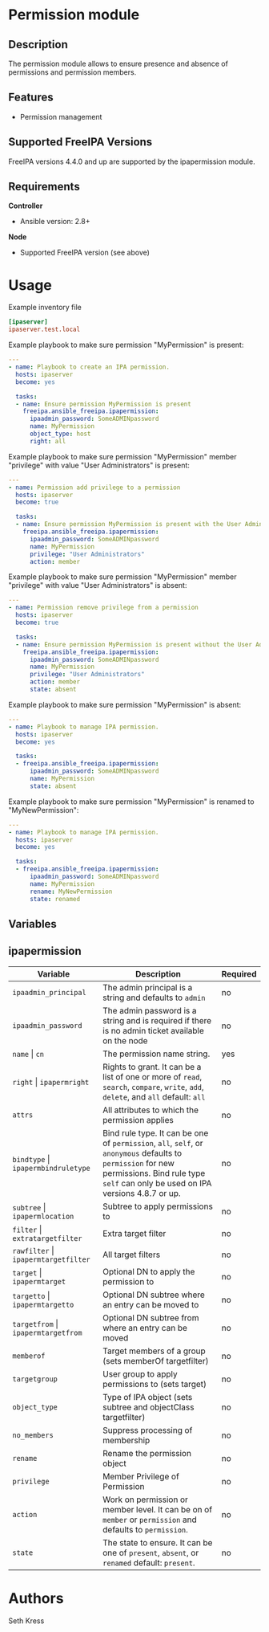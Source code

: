 Permission module
============

Description
-----------

The permission module allows to ensure presence and absence of permissions and permission members.

Features
--------

* Permission management


Supported FreeIPA Versions
--------------------------

FreeIPA versions 4.4.0 and up are supported by the ipapermission module.


Requirements
------------

**Controller**
* Ansible version: 2.8+

**Node**
* Supported FreeIPA version (see above)


Usage
=====

Example inventory file

```ini
[ipaserver]
ipaserver.test.local
```


Example playbook to make sure permission "MyPermission" is present:

```yaml
---
- name: Playbook to create an IPA permission.
  hosts: ipaserver
  become: yes

  tasks:
  - name: Ensure permission MyPermission is present
    freeipa.ansible_freeipa.ipapermission:
      ipaadmin_password: SomeADMINpassword
      name: MyPermission
      object_type: host
      right: all
```

Example playbook to make sure permission "MyPermission" member "privilege" with value "User Administrators" is present:

```yaml
---
- name: Permission add privilege to a permission
  hosts: ipaserver
  become: true

  tasks:
  - name: Ensure permission MyPermission is present with the User Administrators privilege present
    freeipa.ansible_freeipa.ipapermission:
      ipaadmin_password: SomeADMINpassword
      name: MyPermission
      privilege: "User Administrators"
      action: member
```


Example playbook to make sure permission "MyPermission" member "privilege" with value "User Administrators" is absent:


```yaml
---
- name: Permission remove privilege from a permission
  hosts: ipaserver
  become: true

  tasks:
  - name: Ensure permission MyPermission is present without the User Administrators privilege
    freeipa.ansible_freeipa.ipapermission:
      ipaadmin_password: SomeADMINpassword
      name: MyPermission
      privilege: "User Administrators"
      action: member
      state: absent
```


Example playbook to make sure permission "MyPermission" is absent:

```yaml
---
- name: Playbook to manage IPA permission.
  hosts: ipaserver
  become: yes

  tasks:
  - freeipa.ansible_freeipa.ipapermission:
      ipaadmin_password: SomeADMINpassword
      name: MyPermission
      state: absent
```

Example playbook to make sure permission "MyPermission" is renamed to "MyNewPermission":

```yaml
---
- name: Playbook to manage IPA permission.
  hosts: ipaserver
  become: yes

  tasks:
  - freeipa.ansible_freeipa.ipapermission:
      ipaadmin_password: SomeADMINpassword
      name: MyPermission
      rename: MyNewPermission
      state: renamed
```




Variables
---------

ipapermission
-------

Variable | Description | Required
-------- | ----------- | --------
`ipaadmin_principal` | The admin principal is a string and defaults to `admin` | no
`ipaadmin_password` | The admin password is a string and is required if there is no admin ticket available on the node | no
`name` \| `cn` | The permission name string. | yes
`right` \| `ipapermright` | Rights to grant. It can be a list of one or more of `read`, `search`, `compare`, `write`, `add`, `delete`, and `all` default: `all` | no
`attrs` | All attributes to which the permission applies | no
`bindtype` \| `ipapermbindruletype` | Bind rule type. It can be one of `permission`, `all`, `self`, or `anonymous` defaults to `permission` for new permissions. Bind rule type `self` can only be used on IPA versions 4.8.7 or up.| no
`subtree` \| `ipapermlocation` | Subtree to apply permissions to | no
`filter` \| `extratargetfilter` | Extra target filter | no
`rawfilter` \| `ipapermtargetfilter` | All target filters | no
`target` \| `ipapermtarget` | Optional DN to apply the permission to | no
`targetto` \| `ipapermtargetto` | Optional DN subtree where an entry can be moved to | no
`targetfrom` \| `ipapermtargetfrom` | Optional DN subtree from where an entry can be moved | no
`memberof` | Target members of a group (sets memberOf targetfilter) | no
`targetgroup` | User group to apply permissions to (sets target) | no
`object_type` | Type of IPA object (sets subtree and objectClass targetfilter) | no
`no_members` | Suppress processing of membership | no
`rename` | Rename the permission object | no
`privilege` | Member Privilege of Permission | no
`action` | Work on permission or member level. It can be on of `member` or `permission` and defaults to `permission`. | no
`state` | The state to ensure. It can be one of `present`, `absent`, or `renamed` default: `present`. | no

Authors
=======

Seth Kress
